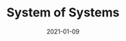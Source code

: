 ---
title: "System of Systems"
authors:
    - "Tatiana Mac"
categories: 
    - "design systems"
    - "social justice"
link: "https://www.youtube.com/watch?v=TzGfBV67Tac&feature=emb_title&ab_channel=JinaAnne"
date: "2021-01-09"
---